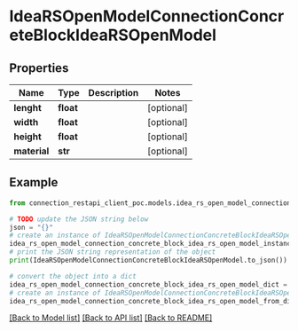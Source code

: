 # IdeaRSOpenModelConnectionConcreteBlockIdeaRSOpenModel


## Properties

Name | Type | Description | Notes
------------ | ------------- | ------------- | -------------
**lenght** | **float** |  | [optional] 
**width** | **float** |  | [optional] 
**height** | **float** |  | [optional] 
**material** | **str** |  | [optional] 

## Example

```python
from connection_restapi_client_poc.models.idea_rs_open_model_connection_concrete_block_idea_rs_open_model import IdeaRSOpenModelConnectionConcreteBlockIdeaRSOpenModel

# TODO update the JSON string below
json = "{}"
# create an instance of IdeaRSOpenModelConnectionConcreteBlockIdeaRSOpenModel from a JSON string
idea_rs_open_model_connection_concrete_block_idea_rs_open_model_instance = IdeaRSOpenModelConnectionConcreteBlockIdeaRSOpenModel.from_json(json)
# print the JSON string representation of the object
print(IdeaRSOpenModelConnectionConcreteBlockIdeaRSOpenModel.to_json())

# convert the object into a dict
idea_rs_open_model_connection_concrete_block_idea_rs_open_model_dict = idea_rs_open_model_connection_concrete_block_idea_rs_open_model_instance.to_dict()
# create an instance of IdeaRSOpenModelConnectionConcreteBlockIdeaRSOpenModel from a dict
idea_rs_open_model_connection_concrete_block_idea_rs_open_model_from_dict = IdeaRSOpenModelConnectionConcreteBlockIdeaRSOpenModel.from_dict(idea_rs_open_model_connection_concrete_block_idea_rs_open_model_dict)
```
[[Back to Model list]](../README.md#documentation-for-models) [[Back to API list]](../README.md#documentation-for-api-endpoints) [[Back to README]](../README.md)


